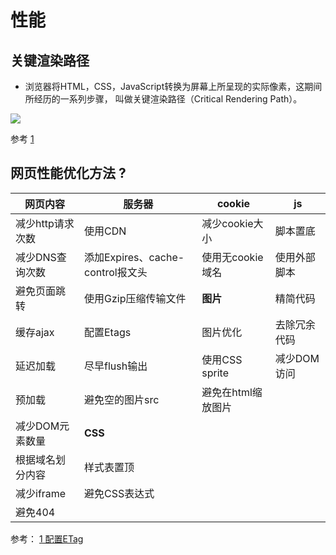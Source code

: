 # 性能


## 关键渲染路径

- 浏览器将HTML，CSS，JavaScript转换为屏幕上所呈现的实际像素，这期间所经历的一系列步骤，
叫做关键渲染路径（Critical Rendering Path）。

![](https://static.bluest.xyz/wp-content/uploads/csp_optimization_8.jpg)

参考
[1](https://bluest.xyz/critical-rendering-path-optimization.html)

## 网页性能优化方法 ?

| 网页内容         | 服务器                           | cookie           | js |
| --------        | -----                           | ----            | ---- |
| 减少http请求次数  | 使用CDN                          | 减少cookie大小    | 脚本置底     |
| 减少DNS查询次数   | 添加Expires、cache-control报文头  | 使用无cookie域名  |  使用外部脚本  |
| 避免页面跳转      | 使用Gzip压缩传输文件               | **图片**         |  精简代码    |
| 缓存ajax         | 配置Etags                        |   图片优化        |  去除冗余代码 |
| 延迟加载         |  尽早flush输出                     |  使用CSS sprite   |  减少DOM访问 |
| 预加载           |  避免空的图片src                   |   避免在html缩放图片 |        |
| 减少DOM元素数量    |   **CSS**     |   | |
| 根据域名划分内容    |  样式表置顶      |   | |
| 减少iframe        |  避免CSS表达式     |   | |
|  避免404          |        |   | |


参考： 
[1 配置ETag](https://blog.csdn.net/liaozhongping/article/details/51114264)




